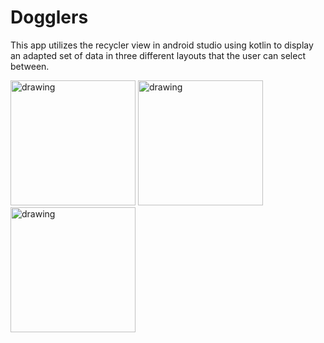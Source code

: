 Dogglers
==================================

This app utilizes the recycler view in android studio using kotlin to display an adapted set of data in three different layouts that the user can select between.

<img src="https://github.com/MichaelNiekamp/KotlinDogglerApp/assets/112739591/b1540e08-a11d-48d6-a6fb-fc2c2eddbaf1" alt="drawing" width="200"/>
<img src="https://github.com/MichaelNiekamp/KotlinDogglerApp/assets/112739591/a94c4a68-acdc-441d-928c-972124e250c7" alt="drawing" width="200"/>
<img src="https://github.com/MichaelNiekamp/KotlinDogglerApp/assets/112739591/a8d4ceaf-d1c8-4b03-b1b6-141a22e2bc30" alt="drawing" width="200"/>



